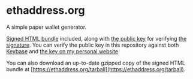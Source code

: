 # ethaddress.org
A simple paper wallet generator.

[Signed HTML bundle](https://github.com/ryepdx/ethaddress.org/raw/master/index.html) included, along with [the public key](https://raw.githubusercontent.com/ryepdx/ethaddress.org/master/ryepdx.pub.asc) for verifying [the signature](https://raw.githubusercontent.com/ryepdx/ethaddress.org/master/index.html.sig). You can verify the public key in this repository against both [Keybase](https://keybase.io/ryepdx) and [the key on my personal website](http://ryepdx.com/ryepdx.gpg).

You can also download an up-to-date gzipped copy of the signed HTML bundle at [https://ethaddress.org/tarball](https://ethaddress.org/tarball).
